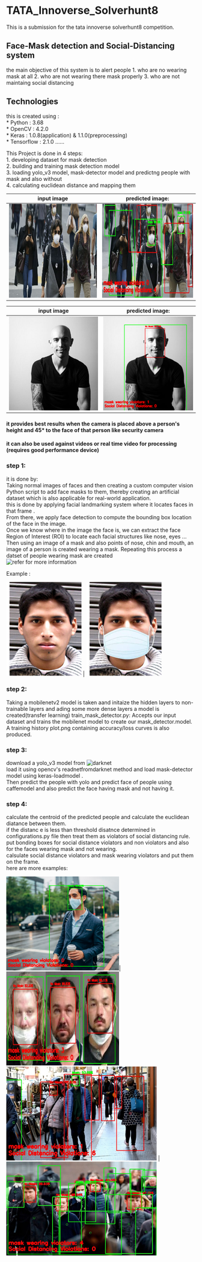 # TATA_Innoverse_Solverhunt8
This is a submission for the tata innoverse solverhunt8 competition.

## Face-Mask detection and Social-Distancing system

  the main objective of this system is to alert people 
    1. who are no wearing mask at all
    2. who are not wearing there mask properly
    3. who are not maintaing social distancing

## Technologies
  this is created using :                          
      * Python : 3.68                          
      * OpenCV : 4.2.0                       
      * Keras : 1.0.8(application) & 1.1.0(preprocessing)                             
      * Tensorflow : 2.1.0  ......
     
     
     
     
This Project is done in 4 steps:                                        
    1. developing dataset for mask detection                                     
    2. building and training mask detection model                               
    3. loading yolo_v3 model, mask-detector model and predictng people with mask and also without                                 
    4. calculating euclidean distance and mapping them
    
input image |predicted image:
----------------------------|----------------------------------------
<img src="https://github.com/yashasps/tata_innoverse_solverhunt8/blob/master/example_images/example_05.jpg" width=350 height=250>              |            <img src="https://github.com/yashasps/tata_innoverse_solverhunt8/blob/master/predicted_images/example_05_predicted.jpg" width=350 height=250 >

input image |predicted image:
----------------------------|----------------------------------------
<img src="https://github.com/yashasps/tata_innoverse_solverhunt8/blob/master/example_images/example_02.png" width=250 height=250>              |            <img src="https://github.com/yashasps/tata_innoverse_solverhunt8/blob/master/predicted_images/pred_example_02.png" width=250 height=250 >

#### it provides best results when the camera is placed above a person's height and 45* to the face of that person like security camera
#### it can also be used against videos or real time video for processing (requires good performance device)
       
### step 1:
it is  done by:                                         
  Taking normal images of faces and
  then creating a custom computer vision Python script to add face masks to them, thereby creating an artificial        dataset which is also applicable for real-world application.                                
  this is done by applying facial landmarking system where it locates faces in that frame .                          
  From there, we apply face detection to compute the bounding box location of the face in the image.                                
  Once we know where in the image the face is, we can extract the face Region of Interest (ROI) to locate each facial structures like nose, eyes ...                                                          
  Then using an image of a mask and also points of nose, chin and mouth, an image of a person is created wearing a mask. Repeating this process a datset of people wearing mask are created                             
  ![refer](https://github.com/prajnasb/observations) for more information
    
Example :

<img src="https://github.com/yashasps/tata_innoverse_solverhunt8/blob/master/training%20mask%20detector/dataset/without_mask/158.jpg" width=200 height=250>              |            <img src="https://github.com/yashasps/tata_innoverse_solverhunt8/blob/master/training%20mask%20detector/dataset/with_mask/158-with-mask.jpg" width=200 height=250 >

### step 2:
Taking a mobilenetv2 model is taken aand initaize the hidden layers to non-trainable layers and ading some more dense layers a model is created(transfer learning)
train_mask_detector.py: Accepts our input dataset and trains the mobilenet model to create our mask_detector.model. A training history plot.png containing accuracy/loss curves is also produced.

### step 3:
download a yolo_v3 model from ![darknet](https://pjreddie.com/darknet/)                        
load it using opencv's readnetfromdarknet method and load mask-detector model using keras-loadmodel .                         
Then predict the people with yolo and predict face of people using caffemodel and also predict the face having mask and not having it.

### step 4:
calculate the centroid of the predicted people and calculate the euclidean diatance between them.            
if the distanc e is less than threshold disatnce determined in configurations.py file then treat them as violators of social distancing rule.                               
put bonding boxes for social distance violators and non violators and also for the faces wearing mask and not wearing.                                             
calsulate social distance violators and mask wearing violators and put them on the frame.                                    
here are more examples:

<img src="https://github.com/yashasps/tata_innoverse_solverhunt8/blob/master/predicted_images/example_01_predicted.png" width=300 height=250>| <img src="https://github.com/yashasps/tata_innoverse_solverhunt8/blob/master/predicted_images/images_predicted.jpg" width=300 height=250> 
<img src="https://github.com/yashasps/tata_innoverse_solverhunt8/blob/master/predicted_images/example_04_predicted.jpg" width=400 height=250> |
<img src="https://github.com/yashasps/tata_innoverse_solverhunt8/blob/master/predicted_images/pred_onemask.jpg" width=400 height=250>    

